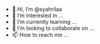 - 👋 Hi, I’m @syahrilaa
- 👀 I’m interested in ...
- 🌱 I’m currently learning ...
- 💞️ I’m looking to collaborate on ...
- 📫 How to reach me ...

<!---
syahrilaa/syahrilaa is a ✨ special ✨ repository because its `README.md` (this file) appears on your GitHub profile.
You can click the Preview link to take a look at your changes.
--->

